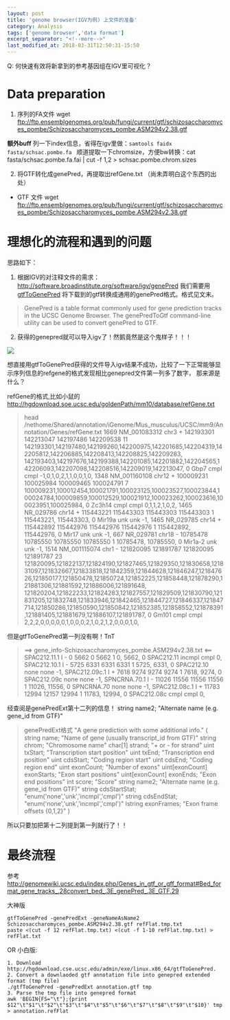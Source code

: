 ```yaml
---
layout: post
title: 'genome browser(IGV为例) 上文件的准备'
category: Analysis 
tags: ['genome browser','data format']
excerpt_separator: "<!--more-->"
last_modified_at: 2018-03-31T12:50:31-15:50
---
```


Q: 何快速有效将新拿到的参考基因组在IGV里可视化？

<!--more-->

# Data preparation 
1. 序列的FA文件
wget ftp://ftp.ensemblgenomes.org/pub/fungi/current/gtf/schizosaccharomyces_pombe/Schizosaccharomyces_pombe.ASM294v2.38.gtf

__额外buff__
列一下index信息，省得在igv里做：`samtools faidx fasta/schsac.pombe.fa `
顺道提取一下chromsize，方便bw转换：cat fasta/schsac.pombe.fa.fai | cut -f 1,2 > schsac.pombe.chrom.sizes

2. 将GTF转化成genePred，再提取出refGene.txt （尚未弄明白这个东西的出处）
 - GTF 文件
wget ftp://ftp.ensemblgenomes.org/pub/fungi/current/gtf/schizosaccharomyces_pombe/Schizosaccharomyces_pombe.ASM294v2.38.gtf


# 理想化的流程和遇到的问题

思路如下：
1. 根据IGV的对注释文件的需求：http://software.broadinstitute.org/software/igv/genePred
我们需要用[gtfToGenePred]( http://hgdownload.soe.ucsc.edu/admin/exe/) 将下载到的gtf转换成通用的genePred格式。格式见文末。

>GenePred is a table format commonly used for gene prediction tracks in the UCSC Genome Browser. The genePredToGtf command-line utility can be used to convert genePred to GTF.

2.  获得的genepred就可以导入igv了！然鹅竟然是这个鬼样子！！！

![](http://owxb9z5ea.bkt.clouddn.com/18-3-31/94419347.jpg)


想直接用gtfToGenePred获得的文件导入igv结果不成功，比较了一下正常能够显示序列信息的refgene的格式发现相比genepred文件第一列多了数字，
那来源是什么？

refGene的格式,比如小鼠的 http://hgdownload.soe.ucsc.edu/goldenPath/mm10/database/refGene.txt
>head /nethome/Shared/annotation/iGenome/Mus_musculus/UCSC/mm9/Annotation/Genes/refGene.txt 
1669    NM_001083312    chr3    +    142193301    142213047    142197486    142209538    11    142193301,142197480,142199260,142200975,142201685,142204319,142205812,142206885,142208413,142208825,142209283,    142193403,142197676,142199388,142201085,142201882,142204565,142206093,142207098,142208516,142209019,142213047,    0    Gbp7    cmpl    cmpl    -1,0,1,0,2,1,1,0,0,1,0,
1348    NM_001160108    chr12    +    100009231    100025984    100009465    100024791    7    100009231,100012454,100021791,100023125,100023527,100023844,100024784,100009859,100012529,100021912,100023262,100023616,100023951,100025984,    0    Zc3h14    cmpl    cmpl    0,1,1,2,1,0,2,
1465    NR_029786    chr14    +    115443221    115443303    115443303    115443303    1    115443221,    115443303,    0    Mir19a    unk    unk    -1,
1465    NR_029785    chr14    +    115442892    115442976    115442976    115442976    1    115442892,    115442976,    0    Mir17    unk    unk    -1,
667    NR_029781    chr18    -    10785478    10785550    10785550    10785550    1    10785478,    10785550,    0    Mir1a-2    unk    unk    -1,
1514    NM_001115074    chr1    -    121820095    121891787    121820095    121891787    23    121820095,121822137,121824190,121827465,121829350,121830658,121831097,121832667,121833818,121842359,121844628,121846247,121847626,121850177,121850478,121850724,121852225,121858448,121878290,121881306,121881592,121886006,121891648,    121820204,121822233,121824283,121827557,121829509,121830790,121831205,121832748,121833946,121842465,121844727,121846337,121847714,121850286,121850590,121850842,121852385,121858552,121878391,121881405,121881679,121886107,121891787,    0    Gm101    cmpl    cmpl    2,2,2,0,0,0,0,0,1,0,0,0,2,1,0,2,1,2,0,0,0,1,0,


但是gtfToGenePred第一列没有啊！TnT
> ==> gene_info-Schizosaccharomyces_pombe.ASM294v2.38.txt <==
SPAC212.11.1	I	-	0	5662	0	5662	1	0,	5662,	0	SPAC212.11	incmpl	cmpl	0,
SPAC212.10.1	I	-	5725	6331	6331	6331	1	5725,	6331,	0	SPAC212.10	none	none	-1,
SPAC212.09c.1	I	+	7618	9274	9274	9274	1	7618,	9274,	0	SPAC212.09c	none	none	-1,
SPNCRNA.70.1	I	-	11026	11556	11556	11556	1	11026,	11556,	0	SPNCRNA.70	none	none	-1,
SPAC212.08c.1	I	+	11783	12994	12157	12994	1	11783,	12994,	0	SPAC212.08c	cmpl	cmpl	0,



经查阅是genePredExt第十二列的信息！ string name2; "Alternate name (e.g. gene_id from GTF)"
> genePredExt格式
"A gene prediction with some additional info."
    (
    string name; "Name of gene (usually transcript_id from GTF)"
    string chrom; "Chromosome name"
    char[1] strand; "+ or - for strand"
    uint txStart; "Transcription start position"
    uint txEnd; "Transcription end position"
    uint cdsStart; "Coding region start"
    uint cdsEnd; "Coding region end"
    uint exonCount; "Number of exons"
    uint[exonCount] exonStarts; "Exon start positions"
    uint[exonCount] exonEnds; "Exon end positions"
    int score; "Score"
    string name2; "Alternate name (e.g. gene_id from GTF)"
    string cdsStartStat; "enum('none','unk','incmpl','cmpl')"
    string cdsEndStat; "enum('none','unk','incmpl','cmpl')"
    lstring exonFrames; "Exon frame offsets {0,1,2}"
    )

所以只要加把第十二列提到第一列就行了！！



# 最终流程
参考 http://genomewiki.ucsc.edu/index.php/Genes_in_gtf_or_gff_format#Bed_format_gene_tracks_.28convert_bed_.3E_genePred_.3E_GTF.29

大神版
```
gtfToGenePred -genePredExt -geneNameAsName2 Schizosaccharomyces_pombe.ASM294v2.38.gtf refFlat.tmp.txt
paste <(cut -f 12 refFlat.tmp.txt) <(cut -f 1-10 refFlat.tmp.txt) > refFlat.txt
```

OR 小白版:
```
1. Download http://hgdownload.cse.ucsc.edu/admin/exe/linux.x86_64/gtfToGenePred.
2. Convert a downlaoded gtf annotation file into genepred extended format (tmp file)
./gtfToGenePred -genePredExt annotation.gtf tmp
3. Parse the tmp file into genepred format 
awk 'BEGIN{FS="\t"};{print $12"\t"$1"\t"$2"\t"$3"\t"$4"\t"$5"\t"$6"\t"$7"\t"$8"\t"$9"\t"$10}' tmp > annotation.refFlat
```


